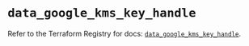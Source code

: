 # `data_google_kms_key_handle`

Refer to the Terraform Registry for docs: [`data_google_kms_key_handle`](https://registry.terraform.io/providers/hashicorp/google-beta/6.37.0/docs/data-sources/google_kms_key_handle).
